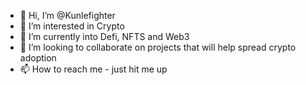 - 👋 Hi, I’m @Kunlefighter
- 👀 I’m interested in Crypto 
- 🌱 I’m currently into Defi, NFTS and Web3 
- 💞️ I’m looking to collaborate on projects that will help spread crypto adoption 
- 📫 How to reach me - just hit me up 

<!---
Kunlefighter/Kunlefighter is a ✨ special ✨ repository because its `README.md` (this file) appears on your GitHub profile.
You can click the Preview link to take a look at your changes.
--->
